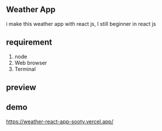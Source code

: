## Weather App

i make this weather app with react js, I still beginner in react js

## requirement

1. node 
2. Web browser
3. Terminal

## preview


## demo 

https://weather-react-app-sooty.vercel.app/
